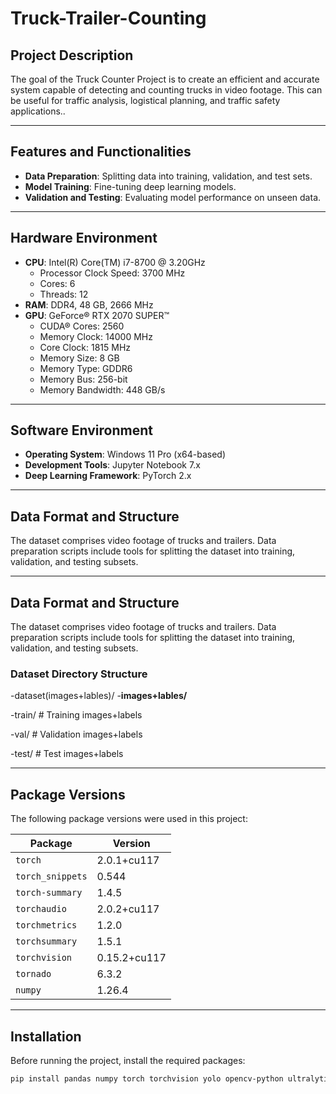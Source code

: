# Truck-Trailer-Counting

## Project Description
The goal of the Truck Counter Project is to create an efficient and accurate system capable of detecting and counting trucks in video footage. This can be useful for traffic analysis, logistical planning, and traffic safety applications..

---

## Features and Functionalities
- **Data Preparation**: Splitting data into training, validation, and test sets.
- **Model Training**: Fine-tuning deep learning models.
- **Validation and Testing**: Evaluating model performance on unseen data.

---

## Hardware Environment
- **CPU**: Intel(R) Core(TM) i7-8700 @ 3.20GHz
  - Processor Clock Speed: 3700 MHz
  - Cores: 6
  - Threads: 12
- **RAM**: DDR4, 48 GB, 2666 MHz
- **GPU**: GeForce® RTX 2070 SUPER™
  - CUDA® Cores: 2560
  - Memory Clock: 14000 MHz
  - Core Clock: 1815 MHz
  - Memory Size: 8 GB
  - Memory Type: GDDR6
  - Memory Bus: 256-bit
  - Memory Bandwidth: 448 GB/s

---

## Software Environment
- **Operating System**: Windows 11 Pro (x64-based)
- **Development Tools**: Jupyter Notebook 7.x
- **Deep Learning Framework**: PyTorch 2.x

---

## Data Format and Structure
The dataset comprises video footage of trucks and trailers. Data preparation scripts include tools for splitting the dataset into training, validation, and testing subsets.

---

## Data Format and Structure
The dataset comprises video footage of trucks and trailers. Data preparation scripts include tools for splitting the dataset into training, validation, and testing subsets.

### Dataset Directory Structure
-dataset(images+lables)/
-**images+lables/**

  -train/     # Training images+labels
  
  -val/       # Validation images+labels
  
  -test/      # Test images+labels

---

## Package Versions

The following package versions were used in this project:

| Package               | Version      |
|-----------------------|--------------|
| `torch`              | 2.0.1+cu117  |
| `torch_snippets`     | 0.544        |
| `torch-summary`      | 1.4.5        |
| `torchaudio`         | 2.0.2+cu117  |
| `torchmetrics`       | 1.2.0        |
| `torchsummary`       | 1.5.1        |
| `torchvision`        | 0.15.2+cu117 |
| `tornado`            | 6.3.2        |
| `numpy`              | 1.26.4       |

---

## Installation

Before running the project, install the required packages:

```bash 
pip install pandas numpy torch torchvision yolo opencv-python ultralytics PIL glob2

